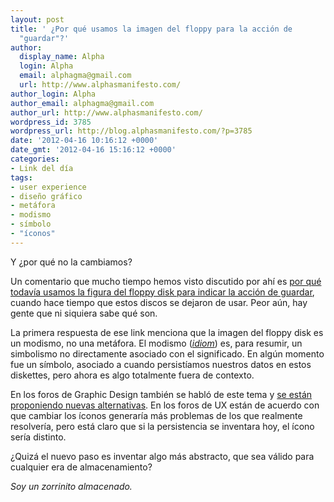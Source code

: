 ```yaml
---
layout: post
title: ' ¿Por qué usamos la imagen del floppy para la acción de
  "guardar"?'
author:
  display_name: Alpha
  login: Alpha
  email: alphagma@gmail.com
  url: http://www.alphasmanifesto.com/
author_login: Alpha
author_email: alphagma@gmail.com
author_url: http://www.alphasmanifesto.com/
wordpress_id: 3785
wordpress_url: http://blog.alphasmanifesto.com/?p=3785
date: '2012-04-16 10:16:12 +0000'
date_gmt: '2012-04-16 15:16:12 +0000'
categories:
- Link del día
tags:
- user experience
- diseño gráfico
- metáfora
- modismo
- símbolo
- "íconos"
---
```

Y ¿por qué no la cambiamos?


Un comentario que mucho tiempo hemos visto discutido por ahí es [por qué todavía usamos la figura del floppy disk para indicar la acción de guardar](http://ux.stackexchange.com/questions/3117/save-icon-is-the-floppy-disk-icon-dead), cuando hace tiempo que estos discos se dejaron de usar. Peor aún, hay gente que ni siquiera sabe qué son.

La primera respuesta de ese link menciona que la imagen del floppy disk es un modismo, no una metáfora. El modismo (_[idiom](http://knowgramming.com/idiom_and_metaphor_difference.htm)_) es, para resumir, un simbolismo no directamente asociado con el significado. En algún momento fue un símbolo, asociado a cuando persistíamos nuestros datos en estos diskettes, pero ahora es algo totalmente fuera de contexto.

En los foros de Graphic Design también se habló de este tema y [se están proponiendo nuevas alternativas](http://graphicdesign.stackexchange.com/questions/323/new-generation-of-save-icon-that-is-not-a-disk/). En los foros de UX están de acuerdo con que cambiar los íconos generaría más problemas de los que realmente resolvería, pero está claro que si la persistencia se inventara hoy, el ícono sería distinto.

 ¿Quizá el nuevo paso es inventar algo más abstracto, que sea válido para cualquier era de almacenamiento?

_Soy un zorrinito almacenado._
